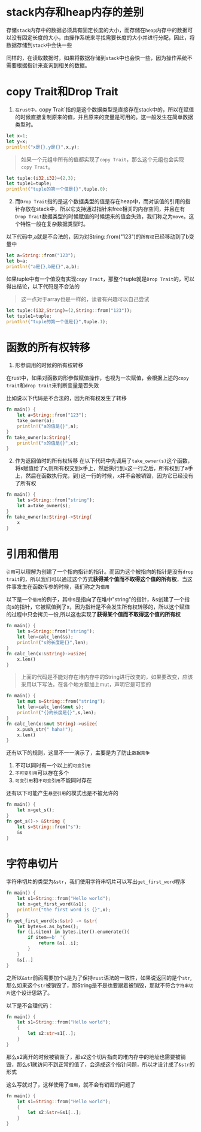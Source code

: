 # stack内存和heap内存的差别

存储`stack`内存中的数据必须具有固定长度的大小，而存储在`heap`内存中的数据可以没有固定长度的大小，由操作系统来寻找需要长度的大小并进行分配，因此，将数据存储到`stack`中会快一些

同样的，在读取数据时，如果将数据存储到`stack`中也会快一些，因为操作系统不需要根据指针来查询到相关的数据。

# copy Trait和Drop Trait

1. `在rust中，`copy Trait`指的是这个数据类型是直接存在stack中的，所以在赋值的时候直接复制原来的值，并且原来的变量是可用的。这一般发生在简单数据类型时。
``` rust
let x=1;
let y=x;
println!("x是{},y是{}",x,y);
```
> 如果一个元组中所有的值都实现了`copy Trait`，那么这个元组也会实现`copy Trait`。

``` rust
let tuple:(i32,i32)=(2,3);
let tuple1=tuple;
println!("tuple的第一个值是{}",tuple.0);
```

2. 而`Drop Trait`指的是这个数据类型的值是存在heap中，而对该值的引用的指针存放在stack中，所以它支持通过指针来free相关的内存空间，并且在有`Drop Trait`数据类型的时候赋值的时候运来的值会失效，我们称之为`move`。这个特性一般在复杂数据类型时。

以下代码中,a就是不合法的，因为对String::from("123")的`所有权`已经移动到了b变量中
``` rust
let a=String::from("123");
let b=a;
println!("a是{},b是{}",a,b);
```

如果tuple中有一个值没有实现`copy Trait`，那整个tuple就是`Drop Trait`的，可以得出结论，以下代码是不合法的
>这一点对于array也是一样的，读者有兴趣可以自己尝试

``` rust
let tuple:(i32,String)=(2,String::from("123"));
let tuple1=tuple;
println!("tuple的第一个值是{}",tuple.1);
```

# 函数的所有权转移
1.  形参调用的时候的所有权转移

在rust中，如果对函数的形参做赋值操作，也视为一次赋值，会根据上述的`copy trait`和`drop trait`来判断变量是否失效

比如说以下代码是不合法的，因为所有权发生了转移
``` rust
fn main() {
    let a=String::from("123");
    take_owner(a);
    println!("a的值是{}",a);
}
fn take_owner(x:String){
    println!("x的值是{}",x);
} 

```

2. 作为返回值时的所有权转移
在以下代码中先调用了`take_owner(s)`这个函数，将s赋值给了x,则所有权交到x手上，然后执行到`x`这一行之后，所有权到了a手上，然后在函数执行完，到`}`这一行的时候，`x`并不会被销毁，因为它已经没有了所有权

``` rust
fn main() {
    let s=String::from("string");
    let a=take_owner(s);
}
fn take_owner(x:String)->String{
    x
}
```

# 引用和借用
`引用`可以理解为创建了一个指向指针的指针。而因为这个被指向的指针是没有`drop trait`的，所以我们可以通过这个方式**获得某个值而不取得这个值的所有权**，当这件事发生在函数传参的时候，我们称之为`借用`

以下是一个`借用`的例子，其中s是指向了在堆中"string"的指针，&s创建了一个指向s的指针，它被赋值到了x，因为指针是不会发生所有权转移的，所以这个赋值的过程中只会拷贝一份,所以这也实现了**获得某个值而不取得这个值的所有权**

``` rust
fn main() {
    let s=String::from("string");
    let len=calc_len(&s);
    println!("s的长度是{}",len);
}
fn calc_len(x:&String)->usize{
    x.len()
}
```
>上面的代码是不能对存在堆内存中的String进行改变的，如果要改变，应该采用以下写法，在各个地方都加上mut，声明它是可变的

``` rust
fn main() {
    let mut s=String::from("string");
    let len=calc_len(&mut s);
    println!("{}的长度是{}",s,len);
}
fn calc_len(x:&mut String)->usize{
    x.push_str(" haha!");
    x.len()
}
```

还有以下的规则，这里不一一演示了，主要是为了防止`数据竞争`
1. 不可以同时有一个以上的`可变引用`
2. `不可变引用`可以存在多个
3. `可变引用`和`不可变引用`不能同时存在

还有以下可能产生`悬空引用`的模式也是不被允许的
``` rust
fn main() {
    let x=get_s();
}
fn get_s()-> &String {
    let s=String::from("s");
    &s
}
```

# 字符串切片
字符串切片的类型为`&str`，我们使用字符串切片可以写出`get_first_word`程序
``` rust
fn main() {
    let s1=String::from("Hello world");
    let x=get_first_word(&s1);
    println!("the first word is {}",x);
}
fn get_first_word(s:&str) -> &str{
    let bytes=s.as_bytes();
    for (i,&item) in bytes.iter().enumerate(){
        if item==b' '{
            return &s[..i];
        }
    }
    &s[..]
}
```

之所以`&str`前面需要加个`&`是为了保持`rust`语法的一致性，如果说返回的是个`str`,那么如果这个`str`被销毁了，那String是不是也要跟着被销毁，那就不符合`字符串切片`这个设计思路了。

以下是不合理代码：
``` rust
fn main() {
    let s1=String::from("Hello world");
    {
        let s2:str=s1[..];
    }
}
```
那么s2离开的时候被销毁了，那s2这个切片指向的堆内存中的地址也需要被销毁，那么s1就访问不到正常的值了，会造成这个指针问题，所以才设计成了`&str`的形式

这么写就对了，这样使用了`借用`，就不会有销毁的问题了
``` rust
fn main() {
    let s1=String::from("Hello world");
    {
        let s2:&str=&s1[..];
    }
}
```